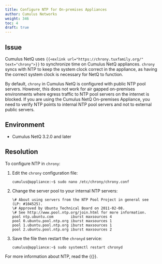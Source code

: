 ```yaml
---
title: Configure NTP for On-premises Appliances
author: Cumulus Networks
weight: 346
toc: 4
draft: true
---
```


## Issue

Cumulus NetQ uses `{{<exlink url="https://chrony.tuxfamily.org/" text="chrony">}}` to synchronize time on Cumulus NetQ appliances. `chrony` syncs with NTP to keep the system clock correct in the appliance, as having the correct system clock is necessary for NetQ to function.

By default, `chrony` in Cumulus NetQ is configured with public NTP pool servers. However, this does not work for air gapped on-premises environments where egress traffic to NTP pool servers on the internet is blocked. If you are using the Cumulus NetQ On-premises Appliance, you need to verify NTP points to internal NTP pool servers and not to external public servers.

##  Environment

- Cumulus NetQ 3.2.0 and later

## Resolution

To configure NTP in `chrony`:

1. Edit the `chrony` configuration file:

       cumulus@appliance:~$ sudo nano /etc/chrony/chrony.conf

2. Change the server pool to your internal NTP servers:

       \# About using servers from the NTP Pool Project in general see (LP: #104525).
       \# Approved by Ubuntu Technical Board on 2011-02-08.
       \# See http://www.pool.ntp.org/join.html for more information.
       pool ntp.ubuntu.com        iburst maxsources 4
       pool 0.ubuntu.pool.ntp.org iburst maxsources 1
       pool 1.ubuntu.pool.ntp.org iburst maxsources 1
       pool 2.ubuntu.pool.ntp.org iburst maxsources 2

3. Save the file then restart the `chronyd` service:

       cumulus@appliance:~$ sudo systemctl restart chronyd

For more information about NTP, read the {{<exlink url="https://docs.cumulusnetworks.com/cumulus-linux/System-Configuration/Setting-Date-and-Time/#use-ntp" text="Cumulus Linux user guide">}}.
